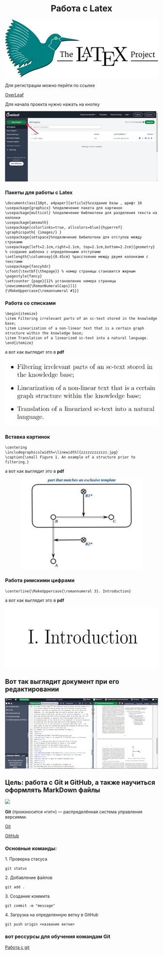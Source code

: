 <h1 align="center"> Работа с Latex</h1>
<p  align="center"><img src="Images/Логотип.png" ></p>
Для регистрации можно перйти по ссылке

<a href="https://www.overleaf.com/">OverLeaf</a>

Для начала проекта нужно нажать на кнопку
<p  align="center"><img src="Images/Начало проекта.jpg" ></p>

### Пакеты для работы с Latex
```
\documentclass[10pt, a4paper]{article}%создание базы , шрифт 10
\usepackage{graphicx} %подключение пакета для картинок
\usepackage{multicol} %подключение библиотеки для разделения текста на колонки
\usepackage{amsmath}
\usepackage[colorlinks=true, allcolors=blue]{hyperref}
\graphicspath{ {images/} }
\usepackage{setspace}%подключение бибилотеки для отступов между строками
\usepackage[left=2.1cm,right=2.1cm, top=2.1cm,bottom=2.2cm]{geometry} % создание шаблона с определенными отступами
\setlength{\columnsep}{0.45cm} %расстояние между двумя колонками с текстами
\usepackage{fancyhdr}
\cfoot{\textbf{\thepage}} % номер страницы становится жирным
\pagestyle{fancy}
\setcounter {page}{1}% установление номера страницы
\newcommand{\RomanNumeralCaps}[1]
{\MakeUppercase{\romannumeral #1}}

```
### Работа со списками
```
\begin{itemize}
\item Filtering irrelevant parts of an sc-text stored in the knowledge base;
\item Linearization of a non-linear text that is a certain graph structure within the knowledge base; 
\item Translation of a linearized sc-text into a natural language.
\end{itemize}
```
 а вот как выглядит это в **pdf**
 <p  align="center"><img src="Images/Cписок.jpg" ></p>

### Вставка картинок
```
\centering
\includegraphics[width=\linewidth]{zzzzzzzzzzzz.jpg}
\caption{\small Figure 1. An example of a structure prior to filtering.}
```
 а вот как выглядит это в **pdf**

  <p  align="center"><img src="Images/Фото 1.jpg" width=400px height=300px></p>

 ### Работа римскими цифрами
 ```
\centerline{\MakeUppercase{\romannumeral 3}. Introduction}
```
а вот как выглядит это в **pdf**
</p>
 <p  align="center"><img src="Images/Римские цифры.jpg" width=700px height=200px ></p>
 
 ## Вот так выглядит документ при его редактировании
  <p  align="center"><img src="Images/Обзор.jpg"></p>

## Цель: работа с Git и GitHub, а также научиться оформлять MarkDown  файлы

 <p  ><img src="Images/images/555.png"  ></p>
 <p><b>Git</b> (произносится «гит») — распределённая система управления версиями.</p>

 [Git](https://git-scm.com/)

 <a href="https://github.com/">GitHub</a>
 
 ### Основные команды:

<p>1. Проверка стасуса</p>

 ```
 git status
 ```
<p>2. Добавление файлов</p>

```
git add .
```
<p>3. Создание коммита</p>

```
git commit -m "message"
```
<p>4. Загрузка на определенную ветку в GitHub</p>

```
git push origin <название ветки>
```
### вот рессурсы для обучения командам Git
<a href="https://habr.com/ru/articles/541258/">Работа с git</a>
